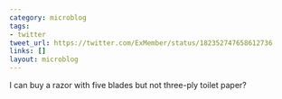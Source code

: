 ```yaml
---
category: microblog
tags:
- twitter
tweet_url: https://twitter.com/ExMember/status/182352747658612736
links: []
layout: microblog
---
```

I can buy a razor with five blades but not three-ply toilet paper?

